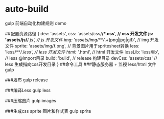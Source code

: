 # auto-build

gulp 前端自动化构建规则 demo


##配置资源路径
    {
        dev: 'assets',
        css: 'assets/css/**/*.css',             // css 开发文件
        js: 'assets/js/**/*.js',                // js 开发文件
        img: 'assets/img/**/*.+(png|jpg|gif)',  // img 开发文件
        sprite: 'assets/img/**/**.png',         // 背景图片用于spritesheet转换
        less: 'less/**/*.less',                 // less 开发文件
        html: '*.html',                         // html 开发文件
        lessLib: 'less/lib',                    // less @import目录
        build: 'build',                         // release 构建目录
        devCss: 'assets/css'                    // less 生成指向css开发目录
    }
##命令工具
###静态服务器 + 监视 less/html 文件
    gulp
    
###发布
    gulp release
    
###编译Less
    gulp less
    
###压缩图片
    gulp images

###生成css sprite 图片和样式表
    gulp sprite
